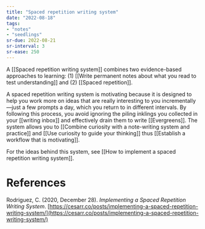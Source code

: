 ```yaml
---
title: "Spaced repetition writing system"
date: "2022-08-18"
tags:
- "notes"
- "seedlings"
sr-due: 2022-08-21
sr-interval: 3
sr-ease: 250
---
```


A [[Spaced repetition writing system]] combines two evidence-based approaches to learning: (1) [[Write permanent notes about what you read to test understanding]] and (2) [[Spaced repetition]].

A spaced repetition writing system is motivating because it is designed to help you work more on ideas that are really interesting to you incrementally—just a few prompts a day, which you return to in different intervals. By following this process, you avoid ignoring the piling inklings you collected in your [[writing inbox]] and effectively drain them to write [[Evergreens]]. The system allows you to [[Combine curiosity with a note-writing system and practice]] and [[Use curiosity to guide your thinking]] thus [[Establish a workflow that is motivating]].

For the ideas behind this system, see [[How to implement a spaced repetition writing system]].

# References

Rodriguez, C. (2020, December 28). *Implementing a Spaced Repetition Writing System*. [https://cesarr.co/posts/implementing-a-spaced-repetition-writing-system/](https://cesarr.co/posts/implementing-a-spaced-repetition-writing-system/)

